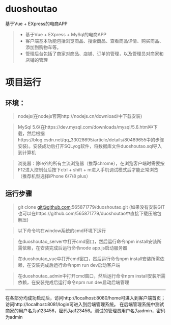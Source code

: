 # duoshoutao
基于Vue + EXpress的电商APP
> * 基于Vue + EXpress + MySql的电商APP
> * 客户端基本功能包括浏览商品、搜索商品、查看商品详情、购买商品、添加到购物车等。
> * 管理后台包括了商家对商品、店铺、订单的管理，以及管理员对商家和店铺的管理


# 项目运行
## 环境：
> nodejs(在nodejs官网http://nodejs.cn/download/中下载安装)

> MySql 5.6(在https://dev.mysql.com/downloads/mysql/5.6.html中下载，然后根据https://blog.csdn.net/qq_33028695/article/details/80489655中的步骤安装)。安装成功后打开SQLyog软件，将数据库文件duoshoutao.sql导入到计算机

> 浏览器：除ie外的所有主流浏览器（推荐chrome），在浏览客户端时需要按F12进入控制台后按下ctrl + shift + m进入手机调试模式后才能正常浏览（推荐机型选择iPhone 6/7/8 plus）


## 运行步骤
> git clone git@github.com:565871779/duoshoutao.git (如果没有安装GIT也可以在https://github.com/565871779/duoshoutao中直接下载压缩包解压) 

> 以下命令均在window系统的cmd环境下运行

> 在duoshoutao_server中打开cmd窗口，然后运行命令npm install安装所需依赖，在安装完成后运行命令node app.js启动服务器

> 在duoshoutao_vue中打开cmd窗口，然后运行命令npm install安装所需依赖，在安装完成后运行命令npm run dev启动客户端

> 在duoshoutao_admin中打开cmd窗口，然后运行命令npm install安装所需依赖，在安装完成后运行命令npm run dev启动后端管理

------
在各部分均成功启动后，访问http://localhost:8080/home可进入到客户端首页；
访问http://localhost:8081/login可进入到后端管理系统。
在后端管理系统中测试商家的用户名为a123456，密码为a123456。测试的管理员用户名为admin，密码为admin
